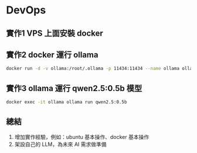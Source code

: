 # DevOps

## 實作1 VPS 上面安裝 docker

## 實作2 docker 運行 ollama
```sh
docker run -d -v ollama:/root/.ollama -p 11434:11434 --name ollama ollama/ollama
```

## 實作3 ollama 運行 qwen2.5:0.5b 模型
```sh
docker exec -it ollama ollama run qwen2.5:0.5b
```

## 總結
1. 增加實作經驗，例如：ubuntu 基本操作、docker 基本操作
2. 架設自己的 LLM，為未來 AI 需求做準備
